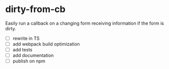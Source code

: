# dirty-from-cb

Easily run a callback on a changing form receiving information if the form is dirty.

- [ ] rewrite in TS
- [ ] add webpack build optimization
- [ ] add tests
- [ ] add documentation
- [ ] publish on npm
